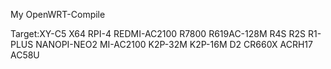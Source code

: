My OpenWRT-Compile

Target:XY-C5 X64 RPI-4 REDMI-AC2100 R7800 R619AC-128M R4S R2S R1-PLUS NANOPI-NEO2 MI-AC2100 K2P-32M K2P-16M D2 CR660X ACRH17 AC58U

